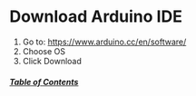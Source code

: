 # Download Arduino IDE

1. Go to: https://www.arduino.cc/en/software/
2. Choose OS
3. Click Download

##### [Table of Contents](README.md)
